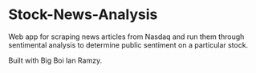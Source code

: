 # Stock-News-Analysis
Web app for scraping news articles from Nasdaq and run them through sentimental analysis to determine public
sentiment on a particular stock.

Built with Big Boi Ian Ramzy.
